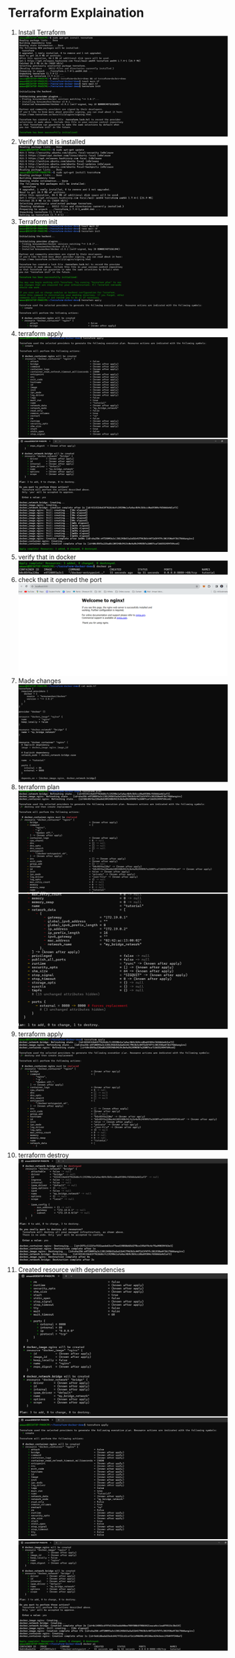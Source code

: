 # Terraform Explaination
1. Install Terraform
![install tap & terraform](images/1.png)
2. Verify that it is installed
![verify terraform install](images/2.png)
3. Terraform init
![init teraaform](images/3.png)
4. terraform apply
![apply terraform](images/5.png)
![apply terraform](images/4.png)
5. verify that in docker 
![docker verify](images/6.png)
6. check that it opened the port
![localhost verify](images/9.png)
7. Made changes
![made changes](images/8.png)
8. terraform plan
![plan](images/10.png)
![plan](images/11.png)
9. terraform apply 
![apply ](images/12.png)
10. terraform destroy
![destory](images/13.png)
11. Created resource with dependencies
![dependencies ](images/14.png)
![dependencies ](images/15.png)
![dependencies ](images/16.png)
